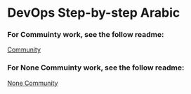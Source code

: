 # DevOps Step-by-step Arabic

### For Commuinty work, see the follow readme:
[Community](https://github.com/MohamedRadwan-DevOps/DevOps-step-by-step-arabic/blob/main/community)


### For None Commuinty work, see the follow readme:
[None Community](https://github.com/MohamedRadwan-DevOps/DevOps-step-by-step-arabic/blob/main/none-community)


